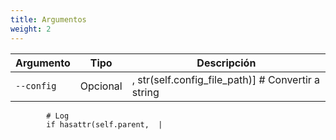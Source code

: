 ```yaml
---
title: Argumentos
weight: 2
---
```


| Argumento | Tipo | Descripción |
| --------- | ---- | ----------- |
| `--config` | Opcional | , str(self.config_file_path)]  # Convertir a string
            
            # Log
            if hasattr(self.parent,  |